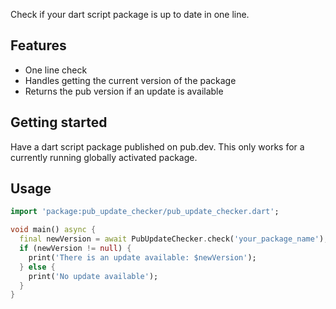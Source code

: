 Check if your dart script package is up to date in one line.

## Features

- One line check
- Handles getting the current version of the package
- Returns the pub version if an update is available

## Getting started

Have a dart script package published on pub.dev. This only works for a currently running globally activated package.

## Usage

<!-- embedme example/example.dart -->
```dart
import 'package:pub_update_checker/pub_update_checker.dart';

void main() async {
  final newVersion = await PubUpdateChecker.check('your_package_name');
  if (newVersion != null) {
    print('There is an update available: $newVersion');
  } else {
    print('No update available');
  }
}

```
